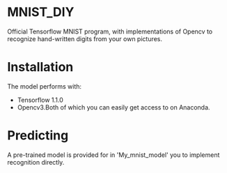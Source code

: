 # MNIST_DIY
Official Tensorflow MNIST program, 
with implementations of Opencv to recognize hand-written digits from your own pictures.


# Installation
The model performs with:
* Tensorflow 1.1.0
* Opencv3.Both of which you can easily get access to on Anaconda.


# Predicting
A pre-trained model is provided for in 'My_mnist_model' you to implement recognition directly.
